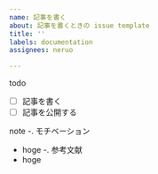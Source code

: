 ```yaml
---
name: 記事を書く
about: 記事を書くときの issue template
title: ''
labels: documentation
assignees: neruo

---
```


todo
- [ ] 記事を書く
- [ ] 記事を公開する

note
-. モチベーション
   - hoge
-. 参考文献
   - hoge
